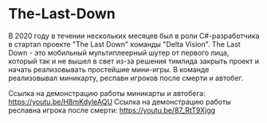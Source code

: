 # The-Last-Down
 В 2020 году в течении нескольких месяцев был в роли C#-разработчика в стартап проекте "The Last Down" команды "Delta Vision".
 The Last Down - это мобильный мультиплеерный шутер от первого лица, который так и не вышел в свет из-за решения тимлида закрыть проект и начать реализовывать простейшие мини-игры.
 В команде реализовывал миникарту, респавн игроков после смерти и автобег. 

 Ссылка на демонстрацию работы миникарты и автобега: https://youtu.be/H8mKdyleAQU
 Ссылка на демонстрацию работы респавна игрока после смерти: https://youtu.be/87_RtT9Xjgg
